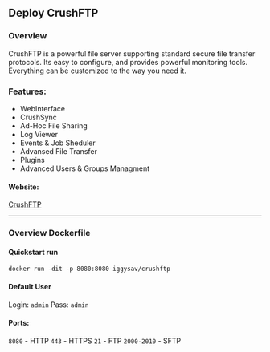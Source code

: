 ## Deploy CrushFTP
### Overview
CrushFTP is a powerful file server supporting standard secure file transfer protocols. Its easy to configure, and provides powerful monitoring tools. Everything can be customized to the way you need it.

### Features:
* WebInterface
* CrushSync
* Ad-Hoc File Sharing
* Log Viewer
* Events & Job Sheduler
* Advansed File Transfer
* Plugins
* Advanced Users & Groups Managment

#### Website:
[CrushFTP](https://www.crushftp.com/index.html "CrushFTP")

--------

### Overview Dockerfile
#### Quickstart run
`docker run -dit -p 8080:8080 iggysav/crushftp`
#### Default User
Login: `admin`
Pass: `admin`
#### Ports:
`8080` - HTTP
`443` - HTTPS
`21` - FTP
`2000-2010` - SFTP


